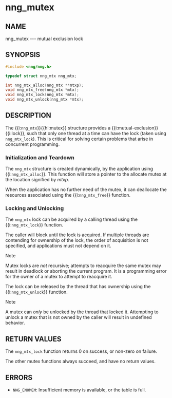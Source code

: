 # nng_mutex

## NAME

nng_mutex --- mutual exclusion lock

## SYNOPSIS

```c
#include <nng/nng.h>

typedef struct nng_mtx nng_mtx;

int nng_mtx_alloc(nng_mtx **mtxp);
void nng_mtx_free(nng_mtx *mtx);
void nng_mtx_lock(nng_mtx *mtx);
void nng_mtx_unlock(nng_mtx *mtx);
```

## DESCRIPTION

The {{i:`nng_mtx`}}{{hi:mutex}} structure provides a {{i:mutual-exclusion}} {{i:lock}}, such
that only one thread at a time can have the lock (taken using `nng_mtx_lock`).
This is critical for solving certain problems that arise in concurrent programming.

### Initialization and Teardown

The `nng_mtx` structure is created dynamically, by the application using {{i:`nng_mtx_alloc`}}.
This function will store a pointer to the allocate mutex at the location signified by _mtxp_.

When the application has no further need of the mutex, it can deallocate the resources
associated using the {{i:`nng_mtx_free`}} function.

### Locking and Unlocking

The `nng_mtx` lock can be acquired by a calling thread using the {{i:`nng_mtx_lock`}} function.

The caller will block until the lock is acquired.
If multiple threads are contending for ownership of the lock, the order of
acquisition is not specified, and applications must not depend on it.

> [!NOTE]
> Mutex locks are _not_ recursive; attempts to reacquire the
> same mutex may result in deadlock or aborting the current program.
> It is a programming error for the owner of a mutex to attempt to
> reacquire it.

The lock can be released by the thread that has ownership using the {{i:`nng_mtx_unlock`}} function.

> [!NOTE]
> A mutex can _only_ be unlocked by the thread that locked it.
> Attempting to unlock a mutex that is not owned by the caller will result
> in undefined behavior.

## RETURN VALUES

The `nng_mtx_lock` function returns 0 on success, or non-zero on failure.

The other mutex functions always succeed, and have no return values.

## ERRORS

- `NNG_ENOMEM`: Insufficient memory is available, or the table is full.
